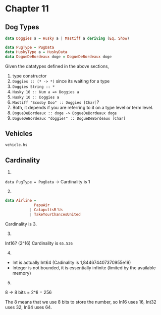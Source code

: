 # Chapter 11

## Dog Types

```haskell
data Doggies a = Husky a | Mastiff a deriving (Eq, Show)
```

```haskell
data PugType = PugData
data HuskyType a = HuskyData
data DogueDeBordeaux doge = DogueDeBordeaux doge
```
Given the datatypes defined in the above sections,

1. type constructor
2. `Doggies :: (* -> *)` since its waiting for a type
3. `Doggies String :: *`
4. `Husky 10 :: Num a => Doggies a`
5. `Husky 10 :: Doggies a`
6. `Mastiff "Scooby Doo" :: Doggies [Char]`?
7. Both, it depends if you are referring to it on a type level or term level.
8. `DogueDeBordeaux :: doge -> DogueDeBordeaux doge`
9. `DogueDeBordeaux "doggie!" :: DogueDeBordeaux [Char]`

## Vehicles

`vehicle.hs`

## Cardinality

1.

`data PugType = PugData` ->  Cardinality is 1

2.

```haskell
data Airline =
             PapuAir
           | CatapultsR'Us
           | TakeYourChancesUnited
```

Cardinality is 3.

3.

Int16? (2^16)
Cardinality is `65.536`

4.

* Int is actually Int64 (Cadinality is 1,844674407370955e19)
* Integer is not bounded, it is essentially infinite (limited by the
available memory)

5.

8 -> 8 bits = 2^8 = 256

The 8 means that we use 8 bits to store the number, so In16 uses 16, Int32 uses 32, In64 uses 64.
